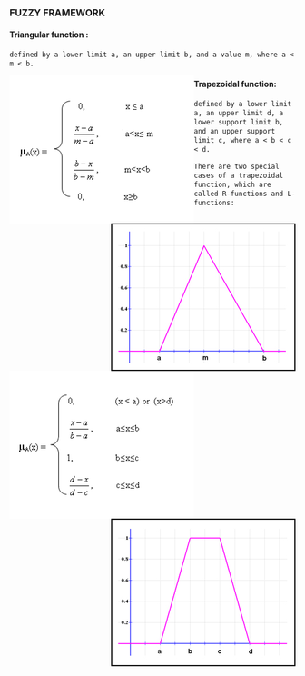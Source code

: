 ### FUZZY FRAMEWORK


#### Triangular function :
	defined by a lower limit a, an upper limit b, and a value m, where a < m < b.

<p align="center">
  <img align="left" src="doc/assets/img/desctri_en.gif" title="Triangular function">
  <img align="right" src="doc/assets/img/funtri.jpg" alt="Triangular">
</p>

#### Trapezoidal function:
	defined by a lower limit a, an upper limit d, a lower support limit b, and an upper support limit c, where a < b < c < d.

<p align="center">
  <img align="left" src="doc/assets/img/desctrap_en.gif" title="Trapezoidal function">
  <img align="right" src="doc/assets/img/funtrap.jpg" alt="Trapezoidal">
</p>

	There are two special cases of a trapezoidal function, which are called R-functions and L-functions:

	
	
